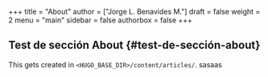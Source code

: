 +++
title = "About"
author = ["Jorge L. Benavides M."]
draft = false
weight = 2
menu = "main"
sidebar = false
authorbox = false
+++

## Test de sección About {#test-de-sección-about}

This gets created in `<HUGO_BASE_DIR>/content/articles/`.
sasaas
